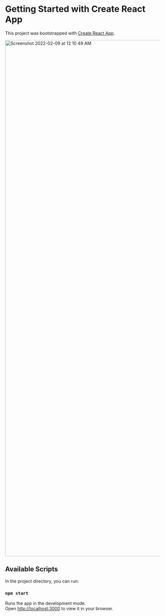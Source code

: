# Getting Started with Create React App

This project was bootstrapped with [Create React App](https://github.com/facebook/create-react-app).


<img width="1679" alt="Screenshot 2022-02-09 at 12 10 49 AM" src="https://user-images.githubusercontent.com/14870340/153054326-876bb5d0-0442-4bb1-a145-368a917ce998.png">

## Available Scripts

In the project directory, you can run:

### `npm start`

Runs the app in the development mode.\
Open [http://localhost:3000](http://localhost:3000) to view it in your browser.



